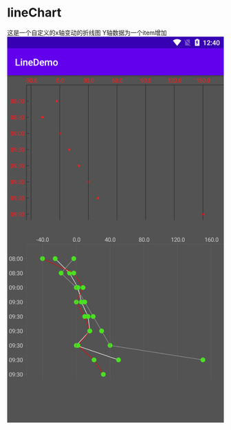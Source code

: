 # lineChart
这是一个自定义的x轴变动的折线图  Y轴数据为一个item增加  
![image](https://github.com/MingtimeThis/lineChart/blob/master/icon.png)
